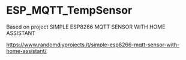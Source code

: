 # ESP_MQTT_TempSensor

Based on project SIMPLE ESP8266 MQTT SENSOR WITH HOME ASSISTANT

https://www.randomdiyprojects.it/simple-esp8266-mqtt-sensor-with-home-assistant/
